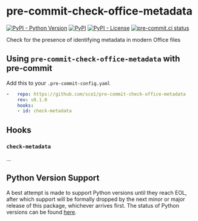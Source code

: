 # pre-commit-check-office-metadata
[![PyPI - Python Version](https://img.shields.io/pypi/pyversions/pre-commit-check-office-metadata/0.7.0?logo=python&logoColor=FFD43B)](https://pypi.org/project/pre-commit-check-office-metadata/)
[![PyPI](https://img.shields.io/pypi/v/pre-commit-check-office-metadata?logo=Python&logoColor=FFD43B)](https://pypi.org/project/pre-commit-check-office-metadata/)
[![PyPI - License](https://img.shields.io/pypi/l/pre-commit-check-office-metadata?color=magenta)](https://github.com/sco1/pre-commit-check-office-metadata/blob/main/LICENSE)
[![pre-commit.ci status](https://results.pre-commit.ci/badge/github/sco1/pre-commit-check-office-metadata/main.svg)](https://results.pre-commit.ci/latest/github/sco1/pre-commit-check-office-metadata/main)

Check for the presence of identifying metadata in modern Office files

## Using `pre-commit-check-office-metadata` with pre-commit
Add this to your `.pre-commit-config.yaml`

```yaml
-   repo: https://github.com/sco1/pre-commit-check-office-metadata
    rev: v0.1.0
    hooks:
    - id: check-metadata
```

## Hooks
### `check-metadata`
...

## Python Version Support
A best attempt is made to support Python versions until they reach EOL, after which support will be formally dropped by the next minor or major release of this package, whichever arrives first. The status of Python versions can be found [here](https://devguide.python.org/versions/).
